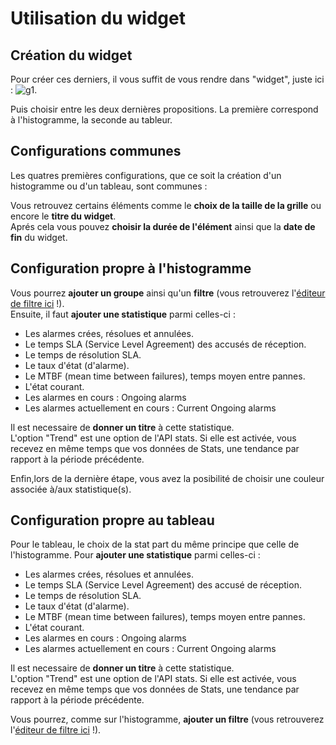 # Utilisation du widget

## Création du widget

Pour créer ces derniers, il vous suffit de vous rendre dans "widget", juste ici : ![g1](../img/gif_3_widget.gif).  

Puis choisir entre les deux dernières propositions. La première correspond à l'histogramme, la seconde au tableur.  

## Configurations communes

Les quatres premières configurations, que ce soit la création d'un histogramme ou d'un tableau, sont communes :

Vous retrouvez certains éléments comme le **choix de la taille de la grille** ou encore le **titre du widget**.  
Aprés cela vous pouvez **choisir la durée de l'élément** ainsi que la **date de fin** du widget.  

## Configuration propre à l'histogramme

Vous pourrez **ajouter un groupe** ainsi qu'un **filtre** (vous retrouverez l'[éditeur de filtre ici](../../filtres/index.md) !).  
Ensuite, il faut **ajouter une statistique** parmi celles-ci :  

- Les alarmes crées, résolues et annulées.
- Le temps SLA (Service Level Agreement) des accusés de réception.
- Le temps de résolution SLA.
- Le taux d'état (d'alarme).
- Le MTBF  (mean time between failures), temps moyen entre pannes.
- L'état courant.
- Les alarmes en cours : Ongoing alarms
- Les alarmes actuellement en cours : Current Ongoing alarms

Il est necessaire de **donner un titre** à cette statistique.  
L'option "Trend" est une option de l'API stats. Si elle est activée, vous recevez en même temps que vos données de Stats, une tendance par rapport à la période précédente.  

Enfin,lors de la dernière étape, vous avez la posibilité de choisir une couleur associée à/aux statistique(s).

## Configuration propre au tableau

Pour le tableau, le choix de la stat part du même principe que celle de l'histogramme. 
Pour **ajouter une statistique** parmi celles-ci :  

- Les alarmes crées, résolues et annulées.
- Le temps SLA (Service Level Agreement) des accusé de réception.
- Le temps de résolution SLA.
- Le taux d'état (d'alarme).
- Le MTBF  (mean time between failures), temps moyen entre pannes.
- L'état courant.
- Les alarmes en cours : Ongoing alarms
- Les alarmes actuellement en cours : Current Ongoing alarms

Il est necessaire de **donner un titre** à cette statistique.  
L'option "Trend" est une option de l'API stats. Si elle est activée, vous recevez en même temps que vos données de Stats, une tendance par rapport à la période précédente.  

Vous pourrez, comme sur l'histogramme, **ajouter un filtre** (vous retrouverez l'[éditeur de filtre ici](../../filtres/index.md) !).  

